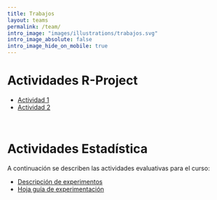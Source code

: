 ```yaml
---
title: Trabajos
layout: teams
permalink: /team/
intro_image: "images/illustrations/trabajos.svg"
intro_image_absolute: false
intro_image_hide_on_mobile: true
---
```


# Actividades R-Project

- [Actividad 1](https://rpubs.com/Edimer/962708)
- [Actividad 2](https://rpubs.com/Edimer/975113)
<br>

# Actividades Estadística

A continuación se describen las actividades evaluativas para el curso:

- [Descripción de experimentos](https://rpubs.com/Edimer/954734)
- [Hoja guía de experimentación](https://rpubs.com/Edimer/961099)
<br>

